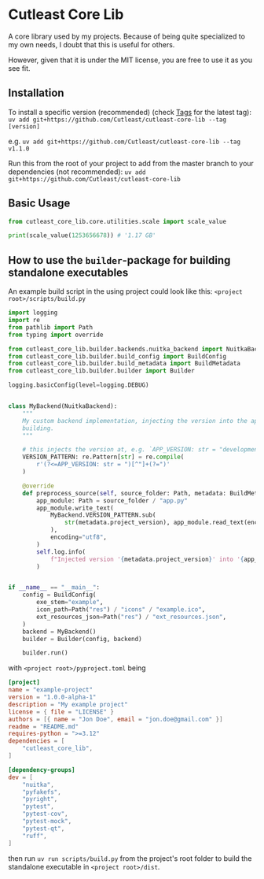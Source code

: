 # Cutleast Core Lib

A core library used by my projects. Because of being quite specialized to my own needs, I doubt that this is useful for others.

However, given that it is under the MIT license, you are free to use it as you see fit.

## Installation

To install a specific version (recommended) (check [Tags](https://github.com/Cutleast/cutleast-core-lib/tags) for the latest tag):
`uv add git+https://github.com/Cutleast/cutleast-core-lib --tag [version]`

e.g. `uv add git+https://github.com/Cutleast/cutleast-core-lib --tag v1.1.0`

Run this from the root of your project to add from the master branch to your dependencies (not recommended):
`uv add git+https://github.com/Cutleast/cutleast-core-lib`

## Basic Usage

```py
from cutleast_core_lib.core.utilities.scale import scale_value

print(scale_value(1253656678)) # '1.17 GB'
```

## How to use the `builder`-package for building standalone executables

An example build script in the using project could look like this:
`<project root>/scripts/build.py`
```py
import logging
import re
from pathlib import Path
from typing import override

from cutleast_core_lib.builder.backends.nuitka_backend import NuitkaBackend
from cutleast_core_lib.builder.build_config import BuildConfig
from cutleast_core_lib.builder.build_metadata import BuildMetadata
from cutleast_core_lib.builder.builder import Builder

logging.basicConfig(level=logging.DEBUG)


class MyBackend(NuitkaBackend):
    """
    My custom backend implementation, injecting the version into the app module before
    building.
    """

    # this injects the version at, e.g. `APP_VERSION: str = "development"`
    VERSION_PATTERN: re.Pattern[str] = re.compile(
        r'(?<=APP_VERSION: str = ")[^"]+(?=")'
    )

    @override
    def preprocess_source(self, source_folder: Path, metadata: BuildMetadata) -> None:
        app_module: Path = source_folder / "app.py"
        app_module.write_text(
            MyBackend.VERSION_PATTERN.sub(
                str(metadata.project_version), app_module.read_text(encoding="utf8")
            ),
            encoding="utf8",
        )
        self.log.info(
            f"Injected version '{metadata.project_version}' into '{app_module}'."
        )


if __name__ == "__main__":
    config = BuildConfig(
        exe_stem="example",
        icon_path=Path("res") / "icons" / "example.ico",
        ext_resources_json=Path("res") / "ext_resources.json",
    )
    backend = MyBackend()
    builder = Builder(config, backend)

    builder.run()
```

with `<project root>/pyproject.toml` being
```toml
[project]
name = "example-project"
version = "1.0.0-alpha-1"
description = "My example project"
license = { file = "LICENSE" }
authors = [{ name = "Jon Doe", email = "jon.doe@gmail.com" }]
readme = "README.md"
requires-python = ">=3.12"
dependencies = [
    "cutleast_core_lib",
]

[dependency-groups]
dev = [
    "nuitka",
    "pyfakefs",
    "pyright",
    "pytest",
    "pytest-cov",
    "pytest-mock",
    "pytest-qt",
    "ruff",
]
```

then run `uv run scripts/build.py` from the project's root folder to build the standalone executable in `<project root>/dist`.
